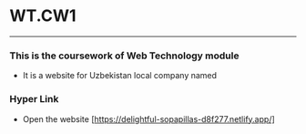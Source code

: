 # WT.CW1

---
### This is the coursework of Web Technology module

* It is a website for Uzbekistan local company named <Green Point>


### Hyper Link
- Open the website [https://delightful-sopapillas-d8f277.netlify.app/]


